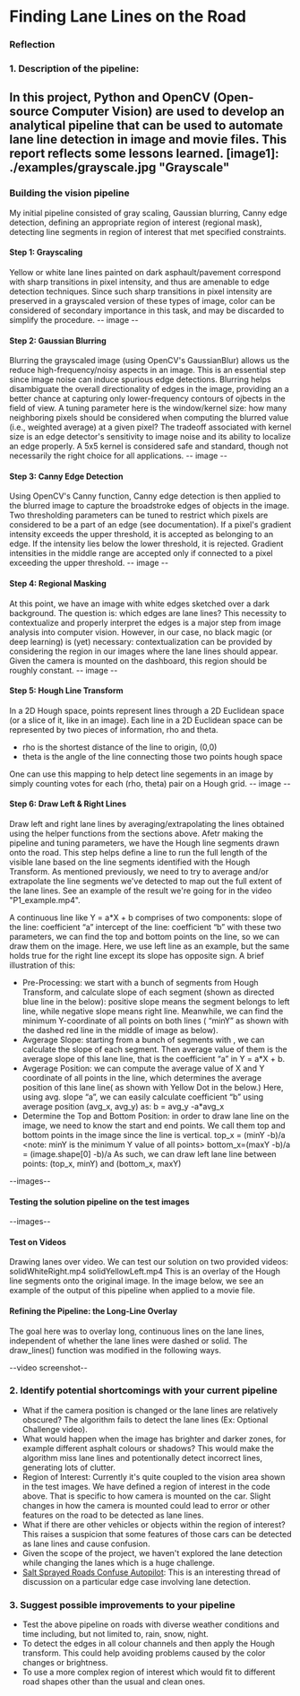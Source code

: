 # **Finding Lane Lines on the Road** 
### Reflection

### 1. Description of the pipeline:  

In this project, Python and OpenCV (Open-source Computer Vision) are used to develop an analytical pipeline that can be used to automate lane line detection in image and movie files. This report reflects some lessons learned.
[image1]: ./examples/grayscale.jpg "Grayscale"
---
### Building the vision pipeline
My initial pipeline consisted of gray scaling, Gaussian blurring, Canny edge detection, defining an appropriate region of interest (regional mask), detecting line segments in region of interest that met specified constraints.

#### Step 1: Grayscaling
Yellow or white lane lines painted on dark asphault/pavement correspond with sharp transitions in pixel intensity, and thus are amenable to edge detection techniques. Since such sharp transitions in pixel intensity are preserved in a grayscaled version of these types of image, color can be considered of secondary importance in this task, and may be discarded to simplify the procedure.
-- image --

#### Step 2: Gaussian Blurring
Blurring the grayscaled image (using OpenCV's GaussianBlur) allows us the reduce high-frequency/noisy aspects in an image. This is an essential step since image noise can induce spurious edge detections. Blurring helps disambiguate the overall directionality of edges in the image, providing an a better chance at capturing only lower-frequency contours of ojbects in the field of view. A tuning parameter here is the window/kernel size: how many neighboring pixels should be considered when computing the blurred value (i.e., weighted average) at a given pixel? The tradeoff associated with kernel size is an edge detector's sensitivity to image noise and its ability to localize an edge properly. A 5x5 kernel is considered safe and standard, though not necessarily the right choice for all applications.
-- image --

#### Step 3: Canny Edge Detection
Using OpenCV's Canny function, Canny edge detection is then applied to the blurred image to capture the broadstroke edges of objects in the image. Two thresholding parameters can be tuned to restrict which pixels are considered to be a part of an edge (see documentation). If a pixel's gradient intensity exceeds the upper threshold, it is accepted as belonging to an edge. If the intensity lies below the lower threshold, it is rejected. Gradient intensities in the middle range are accepted only if connected to a pixel exceeding the upper threshold.
-- image --

#### Step 4: Regional Masking
At this point, we have an image with white edges sketched over a dark background.
The question is: which edges are lane lines? This necessity to contextualize and properly interpret the edges is a major step from image analysis into computer vision. However, in our case, no black magic (or deep learning) is (yet) necessary: contextualization can be provided by considering the region in our images where the lane lines should appear. Given the camera is mounted on the dashboard, this region should be roughly constant.
-- image --

#### Step 5: Hough Line Transform
In a 2D Hough space, points represent lines through a 2D Euclidean space (or a slice of it, like in an image). Each line in a 2D Euclidean space can be represented by two pieces of information, rho and theta.
- rho is the shortest distance of the line to origin, (0,0)  
- theta is the angle of the line connecting those two points
hough space  

One can use this mapping to help detect line segements in an image by simply counting votes for each (rho, theta) pair on a Hough grid.
-- image --

#### Step 6: Draw Left & Right Lines
Draw left and right lane lines by averaging/extrapolating the lines obtained using the helper functions from the sections above.
Afetr making the pipeline and tuning parameters, we have the Hough line segments drawn onto the road. This step helps define a line to run the full length of the visible lane based on the line segments identified with the Hough Transform. As mentioned previously, we need to try to average and/or extrapolate the line segments we've detected to map out the full extent of the lane lines. See an example of the result we're going for in the video "P1_example.mp4".

A continuous line like Y = a*X + b comprises of two components:
slope of the line: coefficient “a”
intercept of the line: coefficient “b”
with these two parameters, we can find the top and bottom points on the line, so we can draw them on the image. Here, we use left line as an example, but the same holds true for the right line except its slope has opposite sign.
A brief illustration of this:
- Pre-Processing: we start with a bunch of segments from Hough Transform, and calculate slope of each segment (shown as directed blue line in the below): positive slope means the segment belongs to left line, while negative slope means right line. Meanwhile, we can find the minimum Y-coordinate of all points on both lines ( “minY” as shown with the dashed red line in the middle of image as below).
- Avgerage Slope: starting from a bunch of segments with , we can calculate the slope of each segment. Then average value of them is the average slope of this lane line, that is the coefficient “a” in Y = a*X + b.
- Avgerage Position: we can compute the average value of X and Y coordinate of all points in the line, which determines the average position of this lane line( as shown with Yellow Dot in the below.)
Here, using avg. slope “a”, we can easily calculate coefficient “b” using average position (avg_x, avg_y) as: b = avg_y -a*avg_x
- Determine the Top and Bottom Position: in order to draw lane line on the image, we need to know the start and end points. We call them top and bottom points in the image since the line is vertical.
top_x = (minY -b)/a <note: minY is the minimum Y value of all points>
bottom_x=(maxY -b)/a = (image.shape[0] -b)/a
As such, we can draw left lane line between points:
(top_x, minY) and (bottom_x, maxY)

--images--

#### Testing the solution pipeline on the test images
--images--

#### Test on Videos
Drawing lanes over video. We can test our solution on two provided videos:
solidWhiteRight.mp4
solidYellowLeft.mp4
This is an overlay of the Hough line segments onto the original image. In the image below, we see an example of the output of this pipeline when applied to a movie file.

#### Refining the Pipeline: the Long-Line Overlay
The goal here was to overlay long, continuous lines on the lane lines, independent of whether the lane lines were dashed or solid. The draw_lines() function was modified in the following ways.


--video screenshot--

### 2. Identify potential shortcomings with your current pipeline

- What if the camera position is changed or the lane lines are relatively obscured? The algorithm fails to detect the lane lines (Ex: Optional Challenge video).  
- What would happen when the image has brighter and darker zones, for example different asphalt colours or shadows? This would make the algorithm miss lane lines and potentionally detect incorrect lines, generating lots of clutter.
- Region of Interest: Currently it's quite coupled to the vision area shown in the test images. We have defined a region of interest in the code above. That is specific to how camera is mounted on the car. Slight changes in how the camera is mounted could lead to error or other features on the road to be detected as lane lines.
- What if there are other vehicles or objects within the region of interest? This raises a suspicion that some features of those cars can be detected as lane lines and cause confusion.
- Given the scope of the project, we haven't explored the lane detection while changing the lanes which is a huge challenge.
- [Salt Sprayed Roads Confuse Autopilot](https://www.reddit.com/r/teslamotors/comments/5z7bft/a_new_edge_case_for_tesla_salt_sprayed_roads/): This is an interesting thread of discussion on a particular edge case involving lane detection.

### 3. Suggest possible improvements to your pipeline

- Test the above pipeline on roads with diverse weather conditions and time including, but not limited to, rain, snow, night.
- To detect the edges in all colour channels and then apply the Hough transform. This could help avoiding problems caused by the color changes or brightness.
- To use a more complex region of interest which would fit to different road shapes other than the usual and clean ones.
